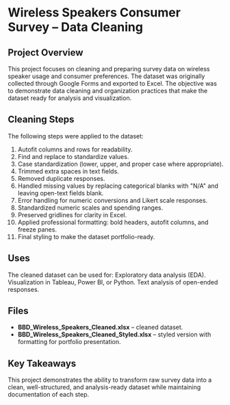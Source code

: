 # Wireless Speakers Consumer Survey – Data Cleaning

## Project Overview

This project focuses on cleaning and preparing survey data on wireless speaker usage and consumer preferences. The dataset was originally collected through Google Forms and exported to Excel. The objective was to demonstrate data cleaning and organization practices that make the dataset ready for analysis and visualization.

## Cleaning Steps

The following steps were applied to the dataset:

1. Autofit columns and rows for readability.
2. Find and replace to standardize values.
3. Case standardization (lower, upper, and proper case where appropriate).
4. Trimmed extra spaces in text fields.
5. Removed duplicate responses.
6. Handled missing values by replacing categorical blanks with "N/A" and leaving open-text fields blank.
7. Error handling for numeric conversions and Likert scale responses.
8. Standardized numeric scales and spending ranges.
9. Preserved gridlines for clarity in Excel.
10. Applied professional formatting: bold headers, autofit columns, and freeze panes.
11. Final styling to make the dataset portfolio-ready.

## Uses

The cleaned dataset can be used for:
Exploratory data analysis (EDA).
Visualization in Tableau, Power BI, or Python.
Text analysis of open-ended responses.

## Files

* **BBD\_Wireless\_Speakers\_Cleaned.xlsx** – cleaned dataset.
* **BBD\_Wireless\_Speakers\_Cleaned\_Styled.xlsx** – styled version with formatting for portfolio presentation.
  
## Key Takeaways

This project demonstrates the ability to transform raw survey data into a clean, well-structured, and analysis-ready dataset while maintaining documentation of each step.
